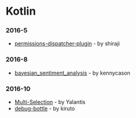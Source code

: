 # Kotlin


### 2016-5
- [permissions-dispatcher-plugin](https://github.com/shiraji/permissions-dispatcher-plugin) - by shiraji

### 2016-8
- [bayesian_sentiment_analysis](https://github.com/kennycason/bayesian_sentiment_analysis) - by kennycason

### 2016-10
- [Multi-Selection](https://github.com/Yalantis/Multi-Selection) - by Yalantis
- [debug-bottle](https://github.com/kiruto/debug-bottle) - by kiruto
